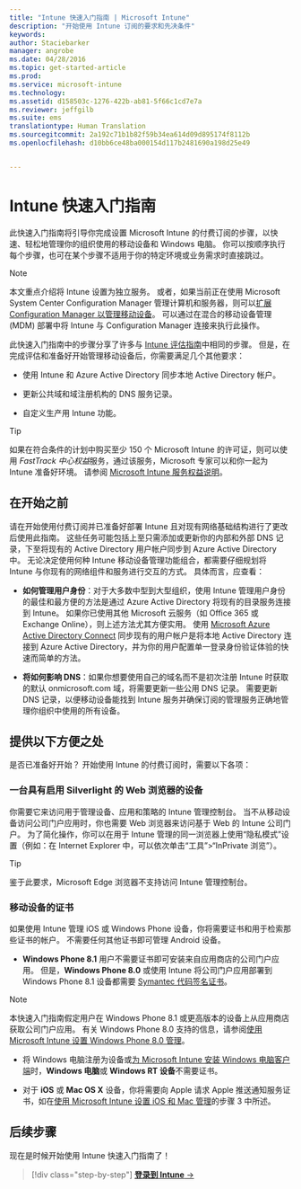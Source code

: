 ```yaml
---
title: "Intune 快速入门指南 | Microsoft Intune"
description: "开始使用 Intune 订阅的要求和先决条件"
keywords: 
author: Staciebarker
manager: angrobe
ms.date: 04/28/2016
ms.topic: get-started-article
ms.prod: 
ms.service: microsoft-intune
ms.technology: 
ms.assetid: d158503c-1276-422b-ab81-5f66c1cd7e7a
ms.reviewer: jeffgilb
ms.suite: ems
translationtype: Human Translation
ms.sourcegitcommit: 2a192c71b1b82f59b34ea614d09d895174f8112b
ms.openlocfilehash: d10bb6ce48ba000154d117b2481690a198d25e49


---
```



# Intune 快速入门指南
此快速入门指南将引导你完成设置 Microsoft Intune 的付费订阅的步骤，以快速、轻松地管理你的组织使用的移动设备和 Windows 电脑。 你可以按顺序执行每个步骤，也可在某个步骤不适用于你的特定环境或业务需求时直接跳过。

>[!NOTE]
>本文重点介绍将 Intune 设置为独立服务。 或者，如果当前正在使用 Microsoft System Center Configuration Manager 管理计算机和服务器，则可以[扩展 Configuration Manager 以管理移动设备](https://technet.microsoft.com/library/jj884158.aspx)。 可以通过在混合的移动设备管理 (MDM) 部署中将 Intune 与 Configuration Manager 连接来执行此操作。

此快速入门指南中的步骤分享了许多与 [Intune 评估指南](/intune/understand-explore/get-started-with-a-30-day-trial-of-microsoft-intune)中相同的步骤。 但是，在完成评估和准备好开始管理移动设备后，你需要满足几个其他要求：

-   使用 Intune 和 Azure Active Directory 同步本地 Active Directory 帐户。

-   更新公共域和域注册机构的 DNS 服务记录。

-   自定义生产用 Intune 功能。

>[!TIP]
>如果在符合条件的计划中购买至少 150 个 Microsoft Intune 的许可证，则可以使用 *FastTrack 中心权益*服务，通过该服务，Microsoft 专家可以和你一起为 Intune 准备好环境。 请参阅 [Microsoft Intune 服务权益说明](https://technet.microsoft.com/library/mt228265.aspx)。


## 在开始之前
请在开始使用付费订阅并已准备好部署 Intune 且对现有网络基础结构进行了更改后使用此指南。 这些任务可能包括上至只需添加或更新你的内部和外部 DNS 记录，下至将现有的 Active Directory 用户帐户同步到 Azure Active Directory 中。 无论决定使用何种 Intune 移动设备管理功能组合，都需要仔细规划将 Intune 与你现有的网络组件和服务进行交互的方式。 具体而言，应查看：

-   **如何管理用户身份**：对于大多数中型到大型组织，使用 Intune 管理用户身份的最佳和最方便的方法是通过 Azure Active Directory 将现有的目录服务连接到 Intune。 如果你已使用其他 Microsoft 云服务（如 Office 365 或 Exchange Online），则上述方法尤其方便实用。 使用 [Microsoft Azure Active Directory Connect](https://www.microsoft.com/download/details.aspx?id=47594) 同步现有的用户帐户是将本地 Active Directory 连接到 Azure Active Directory，并为你的用户配置单一登录身份验证体验的快速而简单的方法。

-   **将如何影响 DNS**：如果你想要使用自己的域名而不是初次注册 Intune 时获取的默认 onmicrosoft.com 域，将需要更新一些公用 DNS 记录。 需要更新 DNS 记录，以便移动设备能找到 Intune 服务并确保订阅的管理服务正确地管理你组织中使用的所有设备。

## 提供以下方便之处
是否已准备好开始？ 开始使用 Intune 的付费订阅时，需要以下各项：

### 一台具有启用 Silverlight 的 Web 浏览器的设备
你需要它来访问用于管理设备、应用和策略的 Intune 管理控制台。 当不从移动设备访问公司门户应用时，你也需要 Web 浏览器来访问基于 Web 的 Intune 公司门户。 为了简化操作，你可以在用于 Intune 管理的同一浏览器上使用“隐私模式”设置（例如：在 Internet Explorer 中，可以依次单击“工具”&gt;“InPrivate 浏览”）。

>[!TIP]
>鉴于此要求，Microsoft Edge 浏览器不支持访问 Intune 管理控制台。


### 移动设备的证书
如果使用 Intune 管理 iOS 或 Windows Phone 设备，你将需要证书和用于检索那些证书的帐户。 不需要任何其他证书即可管理 Android 设备。

- **Windows Phone 8.1** 用户不需要证书即可安装来自应用商店的公司门户应用。 但是，**Windows Phone 8.0** 或使用 Intune 将公司门户应用部署到 Windows Phone 8.1 设备都需要 [Symantec 代码签名证书](https://products.websecurity.symantec.com/orders/enrollment/microsoftCert.do)。

>[!NOTE]
>本快速入门指南假定用户在 Windows Phone 8.1 或更高版本的设备上从应用商店获取公司门户应用。 有关 Windows Phone 8.0 支持的信息，请参阅[使用 Microsoft Intune 设置 Windows Phone 8.0 管理](/Intune/deploy-use/set-up-windows-phone-8.0-management-with-microsoft-intune)。

- 将 Windows 电脑注册为设备或[为 Microsoft Intune 安装 Windows 电脑客户端](/intune/deploy-use/install-the-windows-pc-client-with-microsoft-intune)时，**Windows 电脑**或 **Windows RT 设备**不需要证书。

- 对于 **iOS** 或 **Mac OS X** 设备，你将需要向 Apple 请求 Apple 推送通知服务证书，如在[使用 Microsoft Intune 设置 iOS 和 Mac 管理](/intune/deploy-use/set-up-ios-and-mac-management-with-microsoft-intune)的步骤 3 中所述。

## 后续步骤
现在是时候开始使用 Intune 快速入门指南了！

>[!div class="step-by-step"]
[**登录到 Intune** &rarr;](start-with-a-paid-subscription-to-microsoft-intune-step-1.md)



<!--HONumber=Jul16_HO4-->


